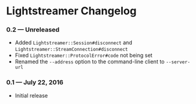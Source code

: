 # Lightstreamer Changelog

### 0.2 — Unreleased

- Added `Lightstreamer::Session#disconnect` and `Lightstreamer::StreamConnection#disconnect`
- Fixed `Lightstreamer::ProtocolError#code` not being set
- Renamed the `--address` option to the command-line client to `--server-url`

### 0.1 — July 22, 2016

- Initial release
